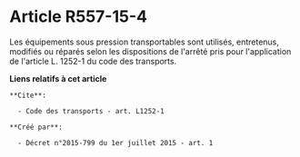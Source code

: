# Article R557-15-4

Les équipements sous pression transportables sont utilisés, entretenus, modifiés ou réparés selon les dispositions de
l'arrêté pris pour l'application de l'article L. 1252-1 du code des transports.

**Liens relatifs à cet article**

	**Cite**:

	  - Code des transports - art. L1252-1

	**Créé par**:

	  - Décret n°2015-799 du 1er juillet 2015 - art. 1
